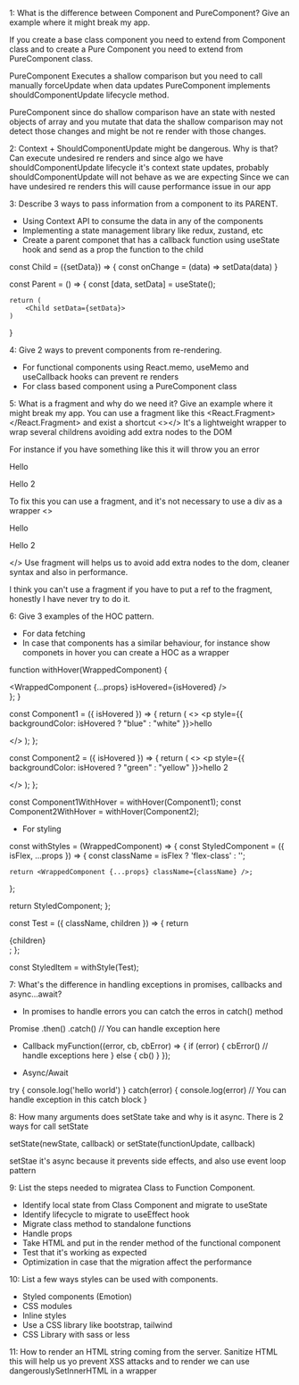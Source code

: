 1: What is the difference between Component and PureComponent? Give an example where it might break my app.

If you create a base class component you need to extend from Component class and to create a Pure Component you need to extend from PureComponent class.

PureComponent
Executes a shallow comparison but you need to call manually forceUpdate when data updates
PureComponent implements shouldComponentUpdate lifecycle method.

PureComponent since do shallow comparison have an state with nested objects of array and you mutate that data the shallow comparison may not detect those changes and might be not re render with those changes.

2: Context + ShouldComponentUpdate might be dangerous. Why is that?
Can execute undesired re renders and since algo we have shouldComponentUpdate lifecycle it's context state updates, probably shouldComponentUpdate will not behave as we are expecting
Since we can have undesired re renders this will cause performance issue in our app

3: Describe 3 ways to pass information from a component to its PARENT.
- Using Context API to consume the data in any of the components
- Implementing a state management library like redux, zustand, etc
- Create a parent componet that has a callback function using useState hook and send as a prop the function to the child

const Child = ({setData}) => {
    const onChange = (data) => setData(data)
}

const Parent = () => {
    const [data, setData] = useState();


    return (
        <Child setData={setData}>
    )

}

4: Give 2 ways to prevent components from re-rendering.
- For functional components using React.memo, useMemo and useCallback hooks can prevent re renders
- For class based component using a PureComponent class

5: What is a fragment and why do we need it? Give an example where it might break my app.
You can use a fragment like this <React.Fragment></React.Fragment> and exist a shortcut <></>
It's a lightweight wrapper to wrap several childrens avoiding add extra nodes to the DOM

For instance if you have something like this it will throw you an error

<p>Hello</p>
<p>Hello 2</p>

To fix this you can use a fragment, and it's not necessary to use a div as a wrapper
<>
    <p>Hello</p>
    <p>Hello 2</p>
</>
Use fragment will helps us to avoid add extra nodes to the dom, cleaner syntax and also in performance.

I think you can't use a fragment if you have to put a ref to the fragment, honestly I have never try to do it.

6: Give 3 examples of the HOC pattern.
- For data fetching
- In case that components has a similar behaviour, for instance show componets in hover you can create a HOC as a wrapper

function withHover(WrappedComponent) {
    <div onMouseEnter={onMouseEnter} onMouseLeave={onMouseEnter}>
        <WrappedComponent {...props} isHovered={isHovered} />
    </div>
  };
}

const Component1 = ({ isHovered }) => {
  return (
    <>
      <p style={{ backgroundColor: isHovered ? "blue" : "white" }}>hello</p>
    </>
  );
};

const Component2 = ({ isHovered }) => {
  return (
    <>
      <p style={{ backgroundColor: isHovered ? "green" : "yellow" }}>hello 2</p>
    </>
  );
};

const Component1WithHover = withHover(Component1);
const Component2WithHover = withHover(Component2);

- For styling

const withStyles = (WrappedComponent) => {
  const StyledComponent = ({ isFlex, ...props }) => {
    const className = isFlex ? 'flex-class' : '';

    return <WrappedComponent {...props} className={className} />;
  };

  return StyledComponent;
};

const Test = ({ className, children }) => {
  return <div className={className}>{children}</div>;
};

const StyledItem = withStyle(Test);

7: What's the difference in handling exceptions in promises, callbacks and async...await?
- In promises to handle errors you can catch the erros in catch() method

Promise
.then()
.catch() // You can handle exception here

- Callback
myFunction((error, cb, cbError) => {
  if (error) {
    cbError() // handle exceptions here
  } else {
    cb()
  }
});

- Async/Await

try {
    console.log('hello world')
} catch(error) {
    console.log(error) // You can handle exception in this catch block
}

8: How many arguments does setState take and why is it async.
There is 2 ways for call setState

setState(newState, callback) or setState(functionUpdate, callback)

setStae it's async because it prevents side effects, and also use event loop pattern

9: List the steps needed to migratea Class to Function Component.
- Identify local state from Class Component and migrate to useState
- Identify lifecycle to migrate to useEffect hook
- Migrate class method to standalone functions
- Handle props
- Take HTML and put in the render method of the functional component
- Test that it's working as expected
- Optimization in case that the migration affect the performance

10: List a few ways styles can be used with components.
- Styled components (Emotion)
- CSS modules
- Inline styles
- Use a CSS library like bootstrap, tailwind
- CSS Library with sass or less

11: How to render an HTML string coming from the server.
Sanitize HTML this will help us yo prevent XSS attacks and to render we can use dangerouslySetInnerHTML in a wrapper

<div
    dangerouslySetInnerHTML={{ __html: cleanHtml }}
/>